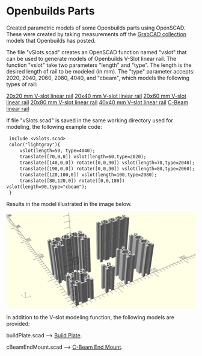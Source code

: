 # Openbuilds Parts

Created parametric models of some Openbuilds parts using OpenSCAD.  These were created by taking measurements off the [GrabCAD collection](https://grabcad.com/openbuilds-1) models that Openbuilds has posted.

The file "vSlots.scad" creates an OpenSCAD function named "vslot" that can be used to generate models of Openbuilds V-Slot linear rail. The function "vslot" take two parameters "length" and "type". The length is the desired length of rail to be modeled (in mm). The "type" parameter accepts: 2020, 2040, 2060, 2080, 4040, and "cbeam", which models the following types of rail:

[20x20 mm V-slot linear rail](https://openbuildspartstore.com/v-slot-20x20-linear-rail/)
[20x40 mm V-slot linear rail](https://openbuildspartstore.com/v-slot-20x40-linear-rail/)
[20x60 mm V-slot linear rail](https://openbuildspartstore.com/v-slot-20x60-linear-rail/)
[20x80 mm V-slot linear rail](https://openbuildspartstore.com/v-slot-20x80-linear-rail/)
[40x40 mm V-slot linear rail](https://openbuildspartstore.com/v-slot-40x40-linear-rail/)
[C-Beam linear rail](https://openbuildspartstore.com/c-beam-linear-rail/)

If file "vSlots.scad" is saved in the same working directory used for modeling, the following example code:

```
 include <vSlots.scad>
 color("lightgray"){
     vslot(length=50, type=4040);
     translate([70,0,0]) vslot(length=60,type=2020);
     translate([140,0,0]) rotate([0,0,90]) vslot(length=70,type=2040);
     translate([190,0,0]) rotate([0,0,90]) vslot(length=80,type=2060);
     translate([120,100,0]) vslot(length=100,type=2080);
     translate([80,120,0]) rotate([0,0,180]) vslot(length=90,type="cbeam");
 }
```

Results in the model illustrated in the image below.

![V-Slot Examples](https://github.com/matthew-yates/openbuildsParts/blob/main/images/vslotExample.png)

In addition to the V-slot modeling function, the following models are provided:

buildPlate.scad --> [Build Plate](https://openbuildspartstore.com/build-plate/).

cBeamEndMount.scad --> [C-Beam End Mount](https://openbuildspartstore.com/c-beam-end-mount/).
